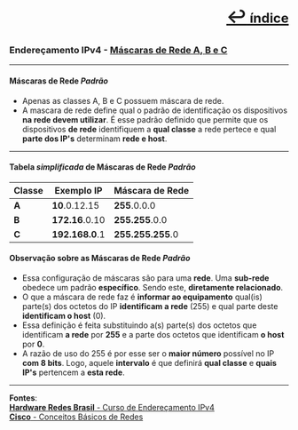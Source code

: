 [<p style="text-align:right; font-weight: 710;font-size: 1.5em; margin-right:0;">↩︎<span style="font-size: .75em"> índice</span></p>](../enderecamento-ipv4/README.md)
---

### Endereçamento IPv4 - [Máscaras de Rede A, B e C](https://www.youtube.com/watch?v=7OLSanO98-k&list=PLAp37wMSBouCU49LV0qFbItufigjYk-sp&index=6)
---

#### Máscaras de Rede ***Padrão***

* Apenas as classes A, B e C possuem máscara de rede.
* A mascara de rede define qual o padrão de identificação os dispositivos **na rede devem utilizar**. É esse padrão definido que permite que os dispositivos **de rede** identifiquem a **qual classe** a rede pertece e qual **parte dos IP's** determinam **rede e host**.

---
#### Tabela ***simplificada*** de Máscaras de Rede ***Padrão***

| Classe | Exemplo IP | Máscara de Rede |
| --- | --- | --- |
| **A** | **10**.0.12.15 | **255**.0.0.0 |
| **B** | **172.16**.0.10 | **255.255**.0.0 |
| **C** | **192.168.0**.1 | **255.255.255**.0 |


#### Observação sobre as Máscaras de Rede ***Padrão***
* Essa configuração de máscaras são para uma **rede**. Uma **sub-rede** obedece um padrão **específico**. Sendo este, **diretamente relacionado**.
* O que a máscara de rede faz é **informar ao equipamento** qual(is) parte(s) dos octetos do IP **identificam a rede** (255) e qual parte deste **identificam o host** (0).
* Essa definição é feita substituindo a(s) parte(s) dos octetos que identificam **a rede** por **255** e a parte dos octetos que identificam **o host** por **0**.
* A razão de uso do 255 é por esse ser o **maior número** possível no IP **com 8 bits**. Logo, aquele **intervalo** é que definirá **qual classe** e **quais IP's** pertencem a **esta rede**.

---		
**Fontes**:  
[**Hardware Redes Brasil** - Curso de Endereçamento IPv4](https://www.youtube.com/playlist?list=PLAp37wMSBouCU49LV0qFbItufigjYk-sp)  
[**Cisco** - Conceitos Básicos de Redes](https://www.netacad.com/pt/courses/networking-basics?courseLang=pt-BR)
